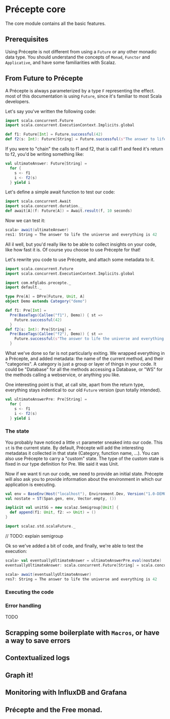 # Précepte core

The core module contains all the basic features.

## Prerequisites

Using Précepte is not different from using a `Future` or any other monadic data type.
You should understand the concepts of `Monad`, `Functor` and `Applicative`, and have some familiarities with Scalaz.

## From Future to Précepte

A Précepte is always parameterized by a type `F` representing the effect.
most of this documentation is using `Future`, since it's familiar to most Scala developers.

Let's say you've written the following code:




```scala
import scala.concurrent.Future
import scala.concurrent.ExecutionContext.Implicits.global

def f1: Future[Int] = Future.successful(42)
def f2(s: Int): Future[String] = Future.successful(s"The answer to life the universe and everything is $s")
```

If you were to "chain" the calls to f1 and f2, that is call f1 and feed it's return to f2, you'd be writing something like:

```scala
val ultimateAnswer: Future[String] =
  for {
    s <- f1
    i <- f2(s)
  } yield i
```

Let's define a simple await function to test our code:

```scala
import scala.concurrent.Await
import scala.concurrent.duration._
def await[A](f: Future[A]) = Await.result(f, 10 seconds)
```

Now we can test it:

```scala
scala> await(ultimateAnswer)
res1: String = The answer to life the universe and everything is 42
```


All il well, but you'd really like to be able to collect insights on your code, like how fast it is. Of course you choose to use Précepte for that!

Let's rewrite you code to use Précepte, and attach some metadata to it.

```scala
import scala.concurrent.Future
import scala.concurrent.ExecutionContext.Implicits.global

import com.mfglabs.precepte._
import default._

type Pre[A] = DPre[Future, Unit, A]
object Demo extends Category("demo")

def f1: Pre[Int] =
  Pre(BaseTags(Callee("f1"), Demo)) { st =>
    Future.successful(42)
  }
def f2(s: Int): Pre[String] =
  Pre(BaseTags(Callee("f2"), Demo)) { st =>
    Future.successful(s"The answer to life the universe and everything is $s")
  }
```

What we've done so far is not particularly exiting. We wrapped everything in a Précepte, and added metadata: the name of the current method, and their "categories". A category is just a group or layer of things in your code. It could be "Database" for all the methods accessing a Database, or "WS" for the methods calling a webservice, or anything you like.

One interesting point is that, at call site, apart from the return type, everything stays indentical to our old `Future` version (pun totally intended).

```scala
val ultimateAnswerPre: Pre[String] =
  for {
    s <- f1
    i <- f2(s)
  } yield i
```

### The state

You probably have noticed a little `st` parameter sneaked into our code. This `st` is the current state. By default, Précepte will add the interesting metadatas it collected in that state (Category, function name, ...). You can also use Précepte to carry a "custom" state.
The type of the custom state is fixed in our type definition for Pre. We said it was Unit.

Now if we want ti run our code, we need to provide an initial state. Précepte will also ask you to provide information about the environment in which our application is executing.

```scala
val env = BaseEnv(Host("localhost"), Environment.Dev, Version("1.0-DEMO"))
val nostate = ST(Span.gen, env, Vector.empty, ())

implicit val unitSG = new scalaz.Semigroup[Unit] {
  def append(f1: Unit, f2: => Unit) = ()
}

import scalaz.std.scalaFuture._
```

// TODO: explain semigroup

Ok so we've added a bit of code, and finally, we're able to test the execution:

```scala
scala> val eventuallyUltimateAnswer = ultimateAnswerPre.eval(nostate)
eventuallyUltimateAnswer: scala.concurrent.Future[String] = scala.concurrent.impl.Promise$DefaultPromise@6440d75a

scala> await(eventuallyUltimateAnswer)
res7: String = The answer to life the universe and everything is 42
```

### Executing the code

### Error handling

TODO

## Scrapping some boilerplate with `Macros`, or have a way to save errors

## Contextualized logs

## Graph it!

## Monitoring with InfluxDB and Grafana

## Précepte and the Free monad.
